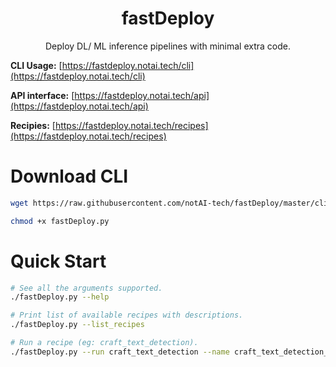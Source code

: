 <p align="center">
    <h1 align="center">fastDeploy</h1>
    <p align="center">Deploy DL/ ML inference pipelines with minimal extra code.</p>
</p>

**CLI Usage:** [https://fastdeploy.notai.tech/cli](https://fastdeploy.notai.tech/cli)

**API interface:** [https://fastdeploy.notai.tech/api](https://fastdeploy.notai.tech/api)

**Recipies:** [https://fastdeploy.notai.tech/recipes](https://fastdeploy.notai.tech/recipes)


# Download CLI
```bash
wget https://raw.githubusercontent.com/notAI-tech/fastDeploy/master/cli/fastDeploy.py

chmod +x fastDeploy.py
```

# Quick Start
```bash
# See all the arguments supported.
./fastDeploy.py --help

# Print list of available recipes with descriptions.
./fastDeploy.py --list_recipes

# Run a recipe (eg: craft_text_detection).
./fastDeploy.py --run craft_text_detection --name craft_text_detection_test_run
```
